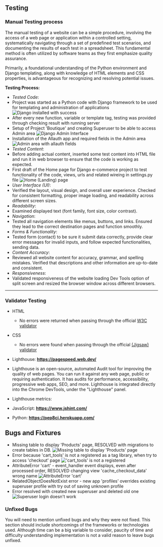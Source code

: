 ## Testing 

### Manual Testing process

The manual testing of a website can be a simple procedure, involving the access of a web page or application within a controlled setting, systematically navigating through a set of predefined test scenarios, and documenting the results of each test in a spreadsheet. This fundamental method is often utilized by software teams as they first emphasize quality assurance.

Primarily, a foundational understanding of the Python environment and Django templating, along with knowledge of HTML elements and CSS properties, is advantageous for recognizing and resolving potential issues.

**Testing Process:**  
- *Tested Code*:  
- Project was started as a Python code with Django framework to be used for templating and administration of applications  
![Django installed with success](Ωssets-readme/01-django-installation.png)
- After every new function, variable or template tag, testing was provided through checking result with running server
- Setup of Project 'Boutique' and creating Superuser to be able to access Admin area
![Django Admin Interface](Ωssets-readme/02-django-admin.png)
- Installation of the Allauth app and required fields in the Admin area
![Admin area with allauth fields](Ωssets-readme/03-django-admin-allauth.png)
- *Tested Content*: 
- Before adding actual content, inserted some test content into HTML file and run it in web browser to ensure that the code is working as expected.
- First draft of the Home page for Django e-commerce project to test functionality of the code, views, urls and related wireing in settings.py file
![Home (Landing) page](Ωssets-readme/testing/home-page-first-draft.png)
- *User Interface (UI)*: 
- Verified the layout, visual design, and overall user experience. Checked for consistent formatting, proper image loading, and readability across different screen sizes.
- *Readability*: 
- Examined displayed text (font family, font size, color contrast).
- *Navigation*: 
- Tested all navigation elements like menus, buttons, and links. Ensured they lead to the correct destination pages and function smoothly.
- *Forms & Functionality*: 
- Tested form (contact) to be sure it submit data correctly, provide clear error messages for invalid inputs, and follow expected functionalities, sending data.
- *Content Accuracy*: 
- Reviewed all website content for accuracy, grammar, and spelling mistakes. Verified that descriptions and other information are up-to-date and consistent.
- *Responsiveness*: 
- Validated responsiveness of the website loading Dev Tools option of split screen and resized the browser window across different browsers.
---


### Validator Testing 

- HTML
  - No errors were returned when passing through the official [W3C validator](https://validator.w3.org/nu/?doc=https%3A%2F%2Fcode-institute-org.github.io%2Flove-running-2.0%2Findex.html)
- CSS
  - No errors were found when passing through the official [(Jigsaw) validator](https://jigsaw.w3.org/css-validator/validator?uri=https%3A%2F%2Fvalidator.w3.org%2Fnu%2F%3Fdoc%3Dhttps%253A%252F%252Fcode-institute-org.github.io%252Flove-running-2.0%252Findex.html&profile=css3svg&usermedium=all&warning=1&vextwarning=&lang=en#css)
- Lighthouse: **https://pagespeed.web.dev/**  
- Lighthouse is an open-source, automated Audit tool for improving the quality of web pages. You can run it against any web page, public or requiring authentication. It has audits for performance, accessibility, progressive web apps, SEO, and more. Lighthouse is integrated directly into the Chrome DevTools, under the "Lighthouse" panel.  
- Lighthouse metrics:

- JavaScript: **https://www.jshint.com/**
- Python: **https://pep8ci.herokuapp.com/**


## Bugs and Fixtures

- Missing table to display 'Products' page, RESOLVED with migrations to create tables in DB.
![Missing table to display 'Products' page](Ωssets-readme/bugs/missing-products-table.png)
- Error because 'cart_tools' is not a registered as a tag library, when try to access 'checkout' page
!['cart_tools' is not a registered](Ωssets-readme/bugs/not-registered-tag-library.png)
- AttributeError 'cart' - event_handler event displays, even after processed order, RESOLVED changing view 'cache_checkout_data' wrong name
![AttributeError 'cart'](Ωssets-readme/bugs/attributeerror-cart-eventhandler.png)
- RelatedObjectDoesNotExist error - new app 'profiles' overrides existing superuser profile with try out of saving unknown profile
- Error resolved with created new superuser and deleted old one
![Superuser login doesn't work](Ωssets-readme/bugs/RelatedObjectDoesNotExist.png)

### Unfixed Bugs

You will need to mention unfixed bugs and why they were not fixed. This section should include shortcomings of the frameworks or technologies used. Although time can be a big variable to consider, paucity of time and difficulty understanding implementation is not a valid reason to leave bugs unfixed.
